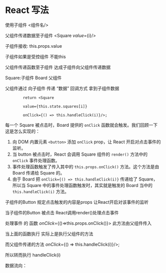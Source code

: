 # React 写法

使用子组件 <组件名/>



父组件传递数据至子组件  <Square *value*={i}/>

子组件接收: this.props.value

子组件如果是受控组件 不能this



父组件传递函数至子组件  达成子组件向父组件传递数据

Square:子组件  Board 父组件   

父组件通过  向子组件 传递 “数据”  回调方式 拿到子组件数据

```react
        return <Square 

        value={this.state.squares[i]}

        onClick={() => this.handleClick(i)}/>;
```

每一个 Square 被点击时，Board 提供的 `onClick` 函数就会触发。我们回顾一下这是怎么实现的：

1. 向 DOM 内置元素 `<button>` 添加 `onClick` prop，让 React 开启对点击事件的监听。
2. 当 button 被点击时，React 会调用 Square 组件的 `render()` 方法中的 `onClick` 事件处理函数。
3. 事件处理函数触发了传入其中的 `this.props.onClick()` 方法。这个方法是由 Board 传递给 Square 的。
4. 由于 Board 把 `onClick={() => this.handleClick(i)}` 传递给了 Square，所以当 Square 中的事件处理函数触发时，其实就是触发的 Board 当中的 `this.handleClick(i)` 方法。

子组件的Button 规定点击触发的内容是props  让React开启对该事件的监听

当子组件的Button 被点击 React调用render()处理点击事件

处理事件 的 函数 *onClick*={()=>this.props.onClick()}>  此方法由父组件传入

当上面的函数执行 实际上是执行父组件的方法

而父组件传递的方法  *onClick*={() => this.handleClick(i)}/>;

所以转而执行 handleClick(i)

数据流向：

